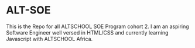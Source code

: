 # ALT-SOE
This is the Repo for all ALTSCHOOL SOE Program cohort 2. I am an aspiring Software Engineer well versed in HTML/CSS and currently learning Javascript with ALTSCHOOL Africa.
